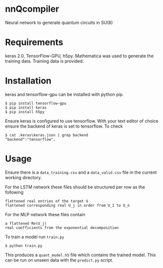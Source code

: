 # nnQcompiler
Neural network to generate quantum circuits in SU(8)

# Requirements
keras 2.0, TensorFlow-GPU, h5py. Mathematica was used to generate the training data. Training data is provided.


# Installation 

keras and tensorflow-gpu can be installed with python pip.
```
$ pip install tensorflow-gpu
$ pip install keras
$ pip install h5py
```
Ensure keras is configured to use tensorflow. With your text editor of choice ensure the backend of keras is set to tensorflow. To check

```
$ cat .keras\keras.json | grep backend
"backend":"tensorflow",
```

# Usage

Ensure there is a `data_training.csv` and a `data_valid.csv` file in the current working directory. 

For the LSTM network these files should be structured per row as the following
```
flattened real entries of the target U
flattened corresponding real U_j in order from U_1 to U_n 
```
For the MLP network these files contain
```
a flattened Re(U_j)
real coefficients from the exponential decomposition
```
To train a model run `train.py`
```
$ python train.py
```
This produces a `quant_model.h5` file which contains the trained model. This can be run on unseen data 
with the `predict.py` script. 





